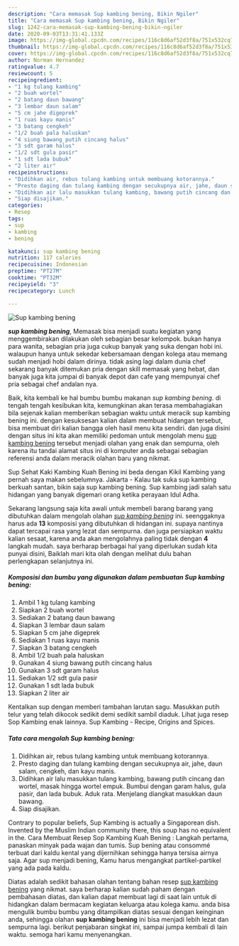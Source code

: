 ```yaml
---
description: "Cara memasak Sup kambing bening, Bikin Ngiler"
title: "Cara memasak Sup kambing bening, Bikin Ngiler"
slug: 1242-cara-memasak-sup-kambing-bening-bikin-ngiler
date: 2020-09-03T13:31:41.133Z
image: https://img-global.cpcdn.com/recipes/116c8d6af52d3f8a/751x532cq70/sup-kambing-bening-foto-resep-utama.jpg
thumbnail: https://img-global.cpcdn.com/recipes/116c8d6af52d3f8a/751x532cq70/sup-kambing-bening-foto-resep-utama.jpg
cover: https://img-global.cpcdn.com/recipes/116c8d6af52d3f8a/751x532cq70/sup-kambing-bening-foto-resep-utama.jpg
author: Norman Hernandez
ratingvalue: 4.7
reviewcount: 5
recipeingredient:
- "1 kg tulang kambing"
- "2 buah wortel"
- "2 batang daun bawang"
- "3 lembar daun salam"
- "5 cm jahe digeprek"
- "1 ruas kayu manis"
- "3 batang cengkeh"
- "1/2 buah pala haluskan"
- "4 siung bawang putih cincang halus"
- "3 sdt garam halus"
- "1/2 sdt gula pasir"
- "1 sdt lada bubuk"
- "2 liter air"
recipeinstructions:
- "Didihkan air, rebus tulang kambing untuk membuang kotorannya."
- "Presto daging dan tulang kambing dengan secukupnya air, jahe, daun salam, cengkeh, dan kayu manis."
- "Didihkan air lalu masukkan tulang kambing, bawang putih cincang dan wortel, masak hingga wortel empuk. Bumbui dengan garam halus, gula pasir, dan lada bubuk. Aduk rata. Menjelang diangkat masukkan daun bawang."
- "Siap disajikan."
categories:
- Resep
tags:
- sup
- kambing
- bening

katakunci: sup kambing bening 
nutrition: 117 calories
recipecuisine: Indonesian
preptime: "PT27M"
cooktime: "PT32M"
recipeyield: "3"
recipecategory: Lunch

---
```



![Sup kambing bening](https://img-global.cpcdn.com/recipes/116c8d6af52d3f8a/751x532cq70/sup-kambing-bening-foto-resep-utama.jpg)

<b><i>sup kambing bening</i></b>, Memasak bisa menjadi suatu kegiatan yang menggembirakan dilakukan oleh sebagian besar kelompok. bukan hanya para wanita, sebagian pria juga cukup banyak yang suka dengan hobi ini. walaupun hanya untuk sekedar kebersamaan dengan kolega atau memang sudah menjadi hobi dalam dirinya. tidak asing lagi dalam dunia chef sekarang banyak ditemukan pria dengan skill memasak yang hebat, dan banyak juga kita jumpai di banyak depot dan cafe yang mempunyai chef pria sebagai chef andalan nya.

Baik, kita kembali ke hal bumbu bumbu makanan <i>sup kambing bening</i>. di tengah tengah kesibukan kita, kemungkinan akan terasa membahagiakan bila sejenak kalian memberikan sebagian waktu untuk meracik sup kambing bening ini. dengan kesuksesan kalian dalam membuat hidangan tersebut, bisa membuat diri kalian bangga oleh hasil menu kita sendiri. dan juga disini dengan situs ini kita akan memiliki pedoman untuk mengolah menu <u>sup kambing bening</u> tersebut menjadi olahan yang enak dan sempurna, oleh karena itu tandai alamat situs ini di komputer anda sebagai sebagian referensi anda dalam meracik olahan baru yang nikmat.

Sup Sehat Kaki Kambing Kuah Bening ini beda dengan Kikil Kambing yang pernah saya makan sebelumnya. Jakarta - Kalau tak suka sup kambing berkuah santan, bikin saja sup kambing bening. Sup kambing jadi salah satu hidangan yang banyak digemari orang ketika perayaan Idul Adha.


Sekarang langsung saja kita awali untuk membeli barang barang yang dibutuhkan dalam mengolah olahan <u><i>sup kambing bening</i></u> ini. seenggaknya harus ada <b>13</b> komposisi yang dibutuhkan di hidangan ini. supaya nantinya dapat tercapai rasa yang lezat dan sempurna. dan juga persiapkan waktu kalian sesaat, karena anda akan mengolahnya paling tidak dengan <b>4</b> langkah mudah. saya berharap berbagai hal yang diperlukan sudah kita punyai disini, Baiklah mari kita olah dengan melihat dulu bahan perlengkapan selanjutnya ini.

<!--inarticleads1-->

##### Komposisi dan bumbu yang digunakan dalam pembuatan Sup kambing bening:

1. Ambil 1 kg tulang kambing
1. Siapkan 2 buah wortel
1. Sediakan 2 batang daun bawang
1. Siapkan 3 lembar daun salam
1. Siapkan 5 cm jahe digeprek
1. Sediakan 1 ruas kayu manis
1. Siapkan 3 batang cengkeh
1. Ambil 1/2 buah pala haluskan
1. Gunakan 4 siung bawang putih cincang halus
1. Gunakan 3 sdt garam halus
1. Sediakan 1/2 sdt gula pasir
1. Gunakan 1 sdt lada bubuk
1. Siapkan 2 liter air


Kentalkan sup dengan memberi tambahan larutan sagu. Masukkan putih telur yang telah dikocok sedikit demi sedikit sambil diaduk. Lihat juga resep Sop Kambing enak lainnya. Sup Kambing - Recipe, Origins and Spices. 

<!--inarticleads2-->

##### Tata cara mengolah Sup kambing bening:

1. Didihkan air, rebus tulang kambing untuk membuang kotorannya.
1. Presto daging dan tulang kambing dengan secukupnya air, jahe, daun salam, cengkeh, dan kayu manis.
1. Didihkan air lalu masukkan tulang kambing, bawang putih cincang dan wortel, masak hingga wortel empuk. Bumbui dengan garam halus, gula pasir, dan lada bubuk. Aduk rata. Menjelang diangkat masukkan daun bawang.
1. Siap disajikan.


Contrary to popular beliefs, Sup Kambing is actually a Singaporean dish. Invented by the Muslim Indian community there, this soup has no equivalent in the. Cara Membuat Resep Sop Kambing Kuah Bening : Langkah pertama, panaskan minyak pada wajan dan tumis. Sup bening atau consommé terbuat dari kaldu kental yang dijernihkan sehingga hanya tersisa airnya saja. Agar sup menjadi bening, Kamu harus mengangkat partikel-partikel yang ada pada kaldu. 

Diatas adalah sedikit bahasan olahan tentang bahan resep <u>sup kambing bening</u> yang nikmat. saya berharap kalian sudah paham dengan pembahasan diatas, dan kalian dapat membuat lagi di saat lain untuk di hidangkan dalam bermacam kegiatan keluarga atau kolega kamu. anda bisa mengulik bumbu bumbu yang ditampilkan diatas sesuai dengan keinginan anda, sehingga olahan <b>sup kambing bening</b> ini bisa menjadi lebih lezat dan sempurna lagi. berikut penjabaran singkat ini, sampai jumpa kembali di lain waktu. semoga hari kamu menyenangkan.
